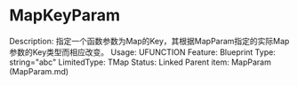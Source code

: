 # MapKeyParam

Description: 指定一个函数参数为Map的Key，其根据MapParam指定的实际Map参数的Key类型而相应改变。
Usage: UFUNCTION
Feature: Blueprint
Type: string="abc"
LimitedType: TMap
Status: Linked
Parent item: MapParam (MapParam.md)